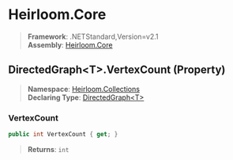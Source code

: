 # Heirloom.Core

> **Framework**: .NETStandard,Version=v2.1  
> **Assembly**: [Heirloom.Core][0]

## DirectedGraph\<T>.VertexCount (Property)

> **Namespace**: [Heirloom.Collections][0]  
> **Declaring Type**: [DirectedGraph\<T>][1]

### VertexCount

```cs
public int VertexCount { get; }
```

> **Returns**: `int`

[0]: ../../../Heirloom.Core.md
[1]: ../DirectedGraph[T].md

